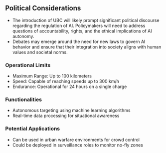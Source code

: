 ## Political Considerations
- The introduction of UBC will likely prompt significant political discourse regarding the regulation of AI. Policymakers will need to address questions of accountability, rights, and the ethical implications of AI autonomy.
- Debates may emerge around the need for new laws to govern AI behavior and ensure that their integration into society aligns with human values and societal norms.

### Operational Limits
- Maximum Range: Up to 100 kilometers
- Speed: Capable of reaching speeds up to 300 km/h
- Endurance: Operational for 24 hours on a single charge

### Functionalities
- Autonomous targeting using machine learning algorithms
- Real-time data processing for situational awareness

### Potential Applications
- Can be used in urban warfare environments for crowd control
- Could be deployed in surveillance roles to monitor no-fly zones

```
